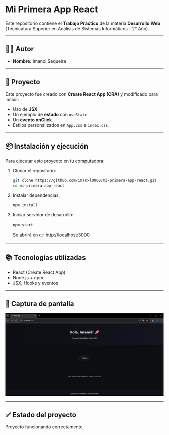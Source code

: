 # Mi Primera App React

Este repositorio contiene el **Trabajo Práctico** de la materia **Desarrollo Web**  
(Tecnicatura Superior en Análisis de Sistemas Informáticos - 2° Año).

---

## 👨‍🎓 Autor
- **Nombre:** Imanol Sequeira  

---

## 🚀 Proyecto
Este proyecto fue creado con **Create React App (CRA)** y modificado para incluir:
- Uso de **JSX**  
- Un ejemplo de **estado** con `useState`  
- Un **evento onClick**  
- Estilos personalizados en `App.css` e `index.css`  

---

## 📦 Instalación y ejecución
Para ejecutar este proyecto en tu computadora:

1. Clonar el repositorio:
   ```bash
   git clone https://github.com/imanxl0000/mi-primera-app-react.git
   cd mi-primera-app-react
   ```

2. Instalar dependencias:
   ```bash
   npm install
   ```

3. Iniciar servidor de desarrollo:
   ```bash
   npm start
   ```
   Se abrirá en 👉 [http://localhost:3000](http://localhost:3000)

---

## 📚 Tecnologías utilizadas
- React (Create React App)  
- Node.js + npm  
- JSX, Hooks y eventos  

---

## 📸 Captura de pantalla
![Vista previa](./screenshot.png)

---

## ✅ Estado del proyecto
Proyecto funcionando correctamente.

